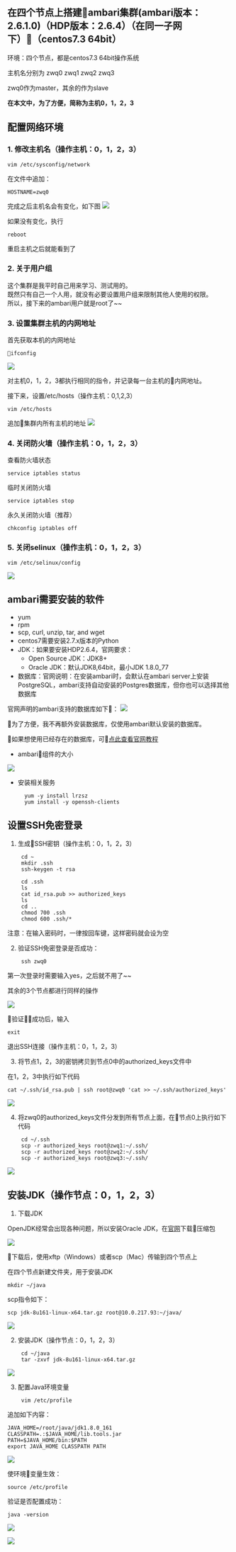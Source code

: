 ## 在四个节点上搭建ambari集群(ambari版本：2.6.1.0)（HDP版本：2.6.4）（在同一子网下）（centos7.3 64bit）

环境：四个节点，都是centos7.3 64bit操作系统

主机名分别为 zwq0 zwq1 zwq2 zwq3

zwq0作为master，其余的作为slave

**在本文中，为了方便，简称为主机0，1，2，3**

## 配置网络环境

### 1. 修改主机名（操作主机：0，1，2，3）

    vim /etc/sysconfig/network
    
在文件中追加：
    
    HOSTNAME=zwq0

完成之后主机名会有变化，如下图
![](http://ww1.sinaimg.cn/large/005N2p5vly1fpkf04ynn1j321q11wqv7.jpg)

如果没有变化，执行

    reboot
重启主机之后就能看到了

### 2. 关于用户组

这个集群是我平时自己用来学习、测试用的。\
既然只有自己一个人用，就没有必要设置用户组来限制其他人使用的权限。\
所以，接下来的ambari用户就是root了~~

### 3. 设置集群主机的内网地址
首先获取本机的内网地址

    ifconfig
![](http://ww1.sinaimg.cn/large/005N2p5vly1fpkfaywo29j31ks13i190.jpg)

对主机0，1，2，3都执行相同的指令，并记录每一台主机的内网地址。

接下来，设置/etc/hosts（操作主机：0,1,2,3）

    vim /etc/hosts

追加集群内所有主机的地址
![](http://ww1.sinaimg.cn/large/005N2p5vly1fpkffitbzxj31ks13i43u.jpg)


### 4. 关闭防火墙（操作主机：0，1，2，3）
查看防火墙状态

    service iptables status

临时关闭防火墙

    service iptables stop

永久关闭防火墙（推荐）

    chkconfig iptables off

### 5. 关闭selinux（操作主机：0，1，2，3）

    vim /etc/selinux/config

![](http://ww1.sinaimg.cn/large/005N2p5vly1fpkfmo94nsj31j811yn4r.jpg)


## ambari需要安装的软件

- yum
- rpm
- scp, curl, unzip, tar, and wget
- centos7需要安装2.7.x版本的Python
- JDK：如果要安装HDP2.6.4，官网要求：
    - Open Source JDK：JDK8+
    - Oracle JDK：默认JDK8,64bit，最小JDK 1.8.0_77
- 数据库：官网说明：在安装ambari时，会默认在ambari server上安装PostgreSQL，ambari支持自动安装的Postgres数据库，但你也可以选择其他数据库

官网声明的ambari支持的数据库如下：
![](http://ww1.sinaimg.cn/large/005N2p5vgy1fpkgztkol0j30xq0j4td4.jpg)

为了方便，我不再额外安装数据库，仅使用ambari默认安装的数据库。

如果想使用已经存在的数据库，可[点此查看官网教程](https://docs.hortonworks.com/HDPDocuments/Ambari-2.6.1.5/bk_ambari-administration/content/using_existing_databases_-_ambari.html)

- ambari组件的大小

![](http://ww1.sinaimg.cn/large/005N2p5vgy1fpkh6jz9c0j31040eigod.jpg)

- 安装相关服务
        
        yum -y install lrzsz
        yum install -y openssh-clients


## 设置SSH免密登录

1. 生成SSH密钥（操作主机：0，1，2，3）

        cd ~
        mkdir .ssh
        ssh-keygen -t rsa

        cd .ssh
        ls
        cat id_rsa.pub >> authorized_keys
        ls
        cd ..
        chmod 700 .ssh
        chmod 600 .ssh/*

注意：在输入密码时，一律按回车键，这样密码就会设为空

2. 验证SSH免密登录是否成功：
    
        ssh zwq0
第一次登录时需要输入yes，之后就不用了~~

其余的3个节点都进行同样的操作

![](http://ww1.sinaimg.cn/large/005N2p5vly1fpkho8zo2dj316k14i1ky.jpg)


验证成功后，输入
    
    exit
退出SSH连接（操作主机：0，1，2，3）


3. 将节点1，2，3的密钥拷贝到节点0中的authorized_keys文件中

在1，2，3中执行如下代码

    cat ~/.ssh/id_rsa.pub | ssh root@zwq0 'cat >> ~/.ssh/authorized_keys'
![](http://ww1.sinaimg.cn/large/005N2p5vgy1fpkhyuu6f2j31ks13i7lk.jpg)


4. 将zwq0的authorized_keys文件分发到所有节点上面，在节点0上执行如下代码

        cd ~/.ssh
        scp -r authorized_keys root@zwq1:~/.ssh/
        scp -r authorized_keys root@zwq2:~/.ssh/
        scp -r authorized_keys root@zwq3:~/.ssh/

![](http://ww1.sinaimg.cn/large/005N2p5vgy1fpki2vy5a9j31ks13i1d2.jpg)


## 安装JDK（操作节点：0，1，2，3）

1. 下载JDK

OpenJDK经常会出现各种问题，所以安装Oracle JDK，在[官网](http://www.oracle.com/technetwork/java/javase/downloads/index.html)下载压缩包

![](http://ww1.sinaimg.cn/large/005N2p5vgy1fpkibn33m3j30um0h444i.jpg)

下载后，使用xftp（Windows）或者scp（Mac）传输到四个节点上

在四个节点新建文件夹，用于安装JDK

    mkdir ~/java

scp指令如下：

    scp jdk-8u161-linux-x64.tar.gz root@10.0.217.93:~/java/


![](http://ww1.sinaimg.cn/large/005N2p5vgy1fpkixgm4mqj327m0j0qfl.jpg)

2. 安装JDK（操作节点：0，1，2，3）

        cd ~/java
        tar -zxvf jdk-8u161-linux-x64.tar.gz

![](http://ww1.sinaimg.cn/large/005N2p5vgy1fpkj2qo5dsj322e12w1l0.jpg)

3. 配置Java环境变量

        vim /etc/profile

追加如下内容：
        
    JAVA_HOME=/root/java/jdk1.8.0_161
    CLASSPATH=.:$JAVA_HOME/lib.tools.jar
    PATH=$JAVA_HOME/bin:$PATH
    export JAVA_HOME CLASSPATH PATH

![](http://ww1.sinaimg.cn/large/005N2p5vly1fpkj5hat1fj31ks13i12l.jpg)

使环境变量生效：

    source /etc/profile

验证是否配置成功：

    java -version

![](http://ww1.sinaimg.cn/large/005N2p5vgy1fpkj8fcyh6j31ks13iaqy.jpg)

![](http://ww1.sinaimg.cn/large/005N2p5vgy1fpkjcvpgfwj321u11ynpf.jpg)










